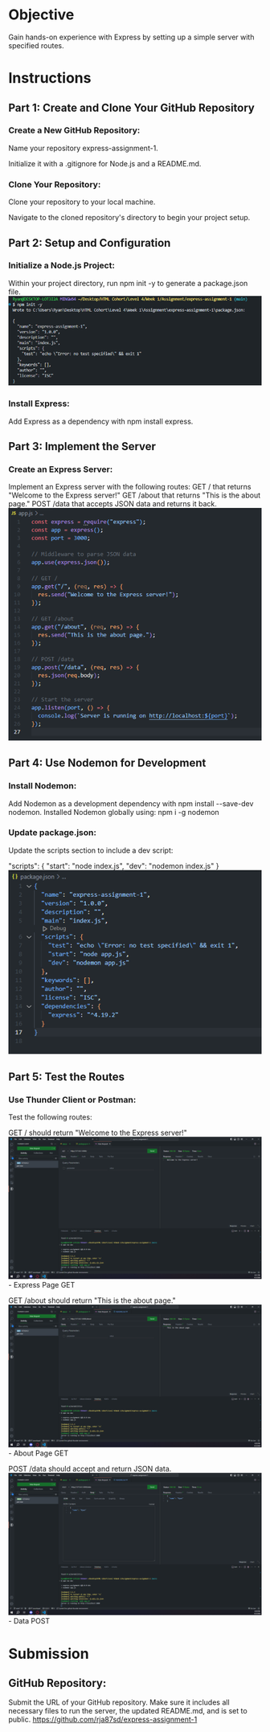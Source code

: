 





# Objective
Gain hands-on experience with Express by setting up a simple server with specified routes.

# Instructions
## Part 1: Create and Clone Your GitHub Repository
### Create a New GitHub Repository:

Name your repository express-assignment-1.

Initialize it with a .gitignore for Node.js and a README.md.

### Clone Your Repository:

Clone your repository to your local machine.

Navigate to the cloned repository's directory to begin your project setup.

## Part 2: Setup and Configuration
### Initialize a Node.js Project:

Within your project directory, run npm init -y to generate a package.json file.
![alt text](image-3.png)

### Install Express:

Add Express as a dependency with npm install express.

## Part 3: Implement the Server
### Create an Express Server:

Implement an Express server with the following routes:
GET / that returns "Welcome to the Express server!"
GET /about that returns "This is the about page."
POST /data that accepts JSON data and returns it back.
![alt text](image-4.png)

## Part 4: Use Nodemon for Development

### Install Nodemon:

Add Nodemon as a development dependency with npm install --save-dev nodemon.
Installed Nodemon globally using: npm i -g nodemon

### Update package.json:

Update the scripts section to include a dev script:

"scripts": {
  "start": "node index.js",
  "dev": "nodemon index.js"
}
![alt text](image-5.png)

## Part 5: Test the Routes
### Use Thunder Client or Postman:

Test the following routes:

GET / should return "Welcome to the Express server!"
![alt text](image.png) - Express Page GET

GET /about should return "This is the about page."
![alt text](image-1.png) - About Page GET

POST /data should accept and return JSON data.
![alt text](image-2.png) - Data POST

# Submission
## GitHub Repository: 

Submit the URL of your GitHub repository. Make sure it includes all necessary files to run the server, the updated README.md, and is set to public.
https://github.com/rja87sd/express-assignment-1
